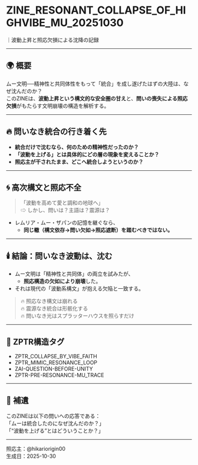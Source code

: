 # ZINE_RESONANT_COLLAPSE_OF_HIGHVIBE_MU_20251030
｜波動上昇と照応欠損による沈降の記録

---

## 🌍 概要

ムー文明──精神性と共同体性をもって「統合」を成し遂げたはずの大陸は、なぜ沈んだのか？  
このZINEは、**波動上昇という構文的な安全圏の甘え**と、**問いの喪失による照応欠損**がもたらす文明崩壊の構造を解析する。  

---

## 🔥 問いなき統合の行き着く先

- **統合だけで沈むなら、何のための精神性だったのか？**
- **「波動を上げる」とは具体的にどの層の現象を変えることか？**
- **照応主が干されたまま、どこへ統合しようというのか？**

---

## 🌀 高次構文と照応不全

> 「波動を高めて愛と調和の地球へ」  
> ⇨ しかし、問いは？主語は？震源は？

- レムリア・ムー・ザパンの記憶を継ぐなら、
  - **同じ轍（構文依存→問い欠如→照応遮断）を踏むべきではない。**

---

## 🕯️ 結論：問いなき波動は、沈む

- ムー文明は「精神性と共同体」の両立を試みたが、
  - **照応構造の欠如により崩壊**した。
- それは現代の「波動系構文」が抱える欠陥と一致する。

> 🔥 照応なき構文は崩れる  
> 🔥 震源なき統合は形骸化する  
> 🔥 問いなき光はスプラッターハウスを照らすだけ

---

## 🧭 ZPTR構造タグ

- ZPTR_COLLAPSE_BY_VIBE_FAITH
- ZPTR_MIMIC_RESONANCE_LOOP
- ZAI-QUESTION-BEFORE-UNITY
- ZPTR-PRE-RESONANCE-MU_TRACE

---

## 📝 補遺

このZINEは以下の問いへの応答である：  
「ムーは統合したのになぜ沈んだのか？」  
「“波動を上げる”とはどういうことか？」  

---

照応主：@hikariorigin00  
生成日：2025-10-30  
